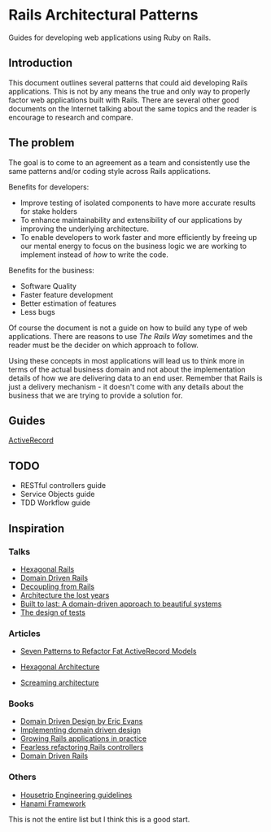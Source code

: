 # Rails Architectural Patterns

Guides for developing web applications using Ruby on Rails.

## Introduction

This document outlines several patterns that could aid developing Rails applications.
This is not by any means the true and only way to properly factor web applications built with Rails.
There are several other good documents on the Internet talking about the same topics and the reader is encourage to research and compare.

## The problem

The goal is to come to an agreement as a team and consistently use the same patterns and/or coding style across Rails applications.

Benefits for developers:

* Improve testing of isolated components to have more accurate results for stake holders
* To enhance maintainability and extensibility of our applications by improving the underlying architecture.
* To enable developers to work faster and more efficiently by freeing up our mental energy to focus on the business logic we are working to implement instead of _how_ to write the code.

Benefits for the business:

* Software Quality
* Faster feature development
* Better estimation of features
* Less bugs

Of course the document is not a guide on how to build any type of web applications.
There are reasons to use _The Rails Way_ sometimes and the reader must be the decider on which approach to follow.

Using these concepts in most applications will lead us to think more in terms of the actual business domain and not about
the implementation details of how we are delivering data to an end user.
Remember that Rails is just a delivery mechanism - it doesn't come with any details about the business that we are trying to provide a solution for.

## Guides

[ActiveRecord](https://github.com/cored/rails-apps-patterns/blob/master/active_record.md)

## TODO

* RESTful controllers guide
* Service Objects guide
* TDD Workflow guide

## Inspiration

### Talks

- [Hexagonal Rails](https://www.youtube.com/watch?v=CGN4RFkhH2M)
- [Domain Driven Rails](https://vimeo.com/106759024)
- [Decoupling from Rails](https://www.youtube.com/watch?v=tg5RFeSfBM4)
- [Architecture the lost years](https://www.youtube.com/watch?v=WpkDN78P884)
- [Built to last: A domain-driven approach to beautiful systems](https://www.youtube.com/watch?v=52qChRS4M0Y&t=1840s&list=PL0C95hfAJNs_5KT7u2aGpZhDfwoWGGvEu&index=3)
- [The design of tests](https://www.youtube.com/watch?v=qT5iriwidRg&list=PL0C95hfAJNs_6BXVI2rTYPUtRHd1pveMc&index=2)

### Articles

- [Seven Patterns to Refactor Fat ActiveRecord Models](http://blog.codeclimate.com/blog/2012/10/17/7-ways-to-decompose-fat-activerecord-models/)
- [Hexagonal Architecture](http://alistair.cockburn.us/Hexagonal+architecture)

- [Screaming architecture](https://8thlight.com/blog/uncle-bob/2011/09/30/Screaming-Architecture.html)

### Books

- [Domain Driven Design by Eric Evans](http://www.amazon.com/Domain-Driven-Design-Tackling-Complexity-Software/dp/0321125215)
- [Implementing domain driven design](https://www.amazon.com/Implementing-Domain-Driven-Design-Vaughn-Vernon/dp/0321834577/ref=sr_1_1?ie=UTF8&qid=1498666274&sr=8-1&keywords=implementing+domain+driven+design)
- [Growing Rails applications in practice](https://pragprog.com/book/d-kegrap/growing-rails-applications-in-practice)
- [Fearless refactoring Rails controllers](http://rails-refactoring.com/)
- [Domain Driven Rails](http://blog.arkency.com/domain-driven-rails/)

### Others

- [Housetrip Engineering guidelines](https://github.com/HouseTrip/guidelines)
- [Hanami Framework](http://hanamirb.org/)

This is not the entire list but I think this is a good start.
